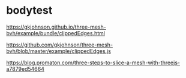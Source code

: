 # bodytest

https://gkjohnson.github.io/three-mesh-bvh/example/bundle/clippedEdges.html

https://github.com/gkjohnson/three-mesh-bvh/blob/master/example/clippedEdges.js

https://blog.promaton.com/three-steps-to-slice-a-mesh-with-threejs-a7879ed54664
